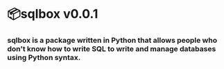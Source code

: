 # 📦sqlbox v0.0.1
### sqlbox is a package written in Python that allows people who don't know how to write SQL to write and manage databases using Python syntax.
